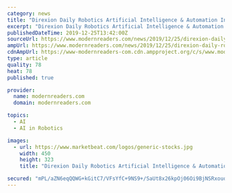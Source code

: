 ```yaml
---
category: news
title: "Direxion Daily Robotics Artificial Intelligence & Automation Index Bull 3X Shares (UBOT) To Go Ex-Dividend on December 23rd"
excerpt: "Direxion Daily Robotics Artificial Intelligence & Automation Index Bull 3X Shares (NYSEARCA:UBOT) declared a quarterly dividend on Monday, December 23rd, Wall Street Journal reports. Shareholders of record on Tuesday, December 24th will be paid a dividend of 0.0146 per share on Tuesday, December 31st. This represents a $0.06 annualized dividend ..."
publishedDateTime: 2019-12-25T13:42:00Z
sourceUrl: https://www.modernreaders.com/news/2019/12/25/direxion-daily-robotics-artificial-intelligence-automation-index-bull-3x-shares-ubot-to-go-ex-dividend-on-december-23rd.html
ampUrl: https://www.modernreaders.com/news/2019/12/25/direxion-daily-robotics-artificial-intelligence-automation-index-bull-3x-shares-ubot-to-go-ex-dividend-on-december-23rd.html/amp
cdnAmpUrl: https://www-modernreaders-com.cdn.ampproject.org/c/s/www.modernreaders.com/news/2019/12/25/direxion-daily-robotics-artificial-intelligence-automation-index-bull-3x-shares-ubot-to-go-ex-dividend-on-december-23rd.html/amp
type: article
quality: 78
heat: 78
published: true

provider:
  name: modernreaders.com
  domain: modernreaders.com

topics:
  - AI
  - AI in Robotics

images:
  - url: https://www.marketbeat.com/logos/generic-stocks.jpg
    width: 450
    height: 323
    title: "Direxion Daily Robotics Artificial Intelligence & Automation Index Bull 3X Shares (UBOT) To Go Ex-Dividend on December 23rd"

secured: "mPL/aZN6eqQQWG+kGitC7/VFsYfC+9NS9+/SaUt8x26kpOj06Oi9BjNSRxouqY2KX/wEPbg05a7XjxdhfgMm+R6nXlhm1aHOB1z3jqOQVmEG1w4LZee+HRqyrC+TI3SOi6IaC2fvxsqC0cUHEKorrScm9vAdOlVzc1LdLM4VaNPyGZ7SlsAfxCl9teay+uYQhjcwJ1sVIFmQkmp802VmeHSjc94ZRmm/Ex6ELwU6HHFuZchkMORS3BgdrT5pystrgOJaioSRrcDOcPtfoZYKuA==;Qp2QjCaSKpzixfQutFMFqQ=="
---
```


